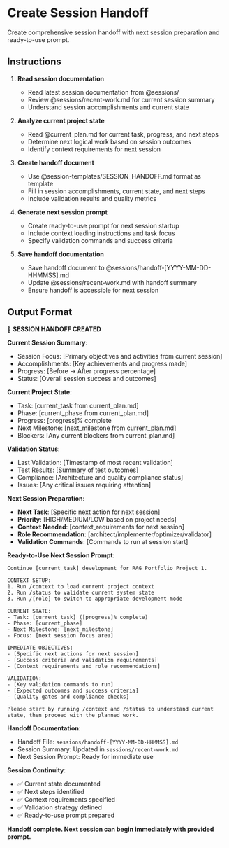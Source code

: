 # Create Session Handoff

Create comprehensive session handoff with next session preparation and ready-to-use prompt.

## Instructions

1. **Read session documentation**
   - Read latest session documentation from @sessions/
   - Review @sessions/recent-work.md for current session summary
   - Understand session accomplishments and current state

2. **Analyze current project state**
   - Read @current_plan.md for current task, progress, and next steps
   - Determine next logical work based on session outcomes
   - Identify context requirements for next session

3. **Create handoff document**
   - Use @session-templates/SESSION_HANDOFF.md format as template
   - Fill in session accomplishments, current state, and next steps
   - Include validation results and quality metrics

4. **Generate next session prompt**
   - Create ready-to-use prompt for next session startup
   - Include context loading instructions and task focus
   - Specify validation commands and success criteria

5. **Save handoff documentation**
   - Save handoff document to @sessions/handoff-[YYYY-MM-DD-HHMMSS].md
   - Update @sessions/recent-work.md with handoff summary
   - Ensure handoff is accessible for next session

## Output Format

**🤝 SESSION HANDOFF CREATED**

**Current Session Summary**:
- Session Focus: [Primary objectives and activities from current session]
- Accomplishments: [Key achievements and progress made]
- Progress: [Before → After progress percentage]
- Status: [Overall session success and outcomes]

**Current Project State**:
- Task: [current_task from current_plan.md]
- Phase: [current_phase from current_plan.md]
- Progress: [progress]% complete
- Next Milestone: [next_milestone from current_plan.md]
- Blockers: [Any current blockers from current_plan.md]

**Validation Status**:
- Last Validation: [Timestamp of most recent validation]
- Test Results: [Summary of test outcomes]
- Compliance: [Architecture and quality compliance status]
- Issues: [Any critical issues requiring attention]

**Next Session Preparation**:
- **Next Task**: [Specific next action for next session]
- **Priority**: [HIGH/MEDIUM/LOW based on project needs]
- **Context Needed**: [context_requirements for next session]
- **Role Recommendation**: [architect/implementer/optimizer/validator]
- **Validation Commands**: [Commands to run at session start]

**Ready-to-Use Next Session Prompt**:
```
Continue [current_task] development for RAG Portfolio Project 1.

CONTEXT SETUP:
1. Run /context to load current project context
2. Run /status to validate current system state
3. Run /[role] to switch to appropriate development mode

CURRENT STATE:
- Task: [current_task] ([progress]% complete)
- Phase: [current_phase]
- Next Milestone: [next_milestone]
- Focus: [next session focus area]

IMMEDIATE OBJECTIVES:
- [Specific next actions for next session]
- [Success criteria and validation requirements]
- [Context requirements and role recommendations]

VALIDATION:
- [Key validation commands to run]
- [Expected outcomes and success criteria]
- [Quality gates and compliance checks]

Please start by running /context and /status to understand current state, then proceed with the planned work.
```

**Handoff Documentation**:
- Handoff File: `sessions/handoff-[YYYY-MM-DD-HHMMSS].md`
- Session Summary: Updated in `sessions/recent-work.md`
- Next Session Prompt: Ready for immediate use

**Session Continuity**:
- ✅ Current state documented
- ✅ Next steps identified
- ✅ Context requirements specified
- ✅ Validation strategy defined
- ✅ Ready-to-use prompt prepared

**Handoff complete. Next session can begin immediately with provided prompt.**